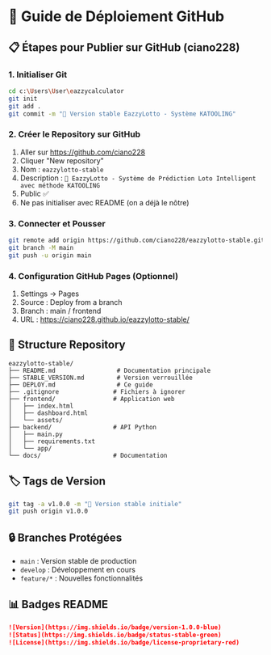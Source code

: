 # 🚀 Guide de Déploiement GitHub

## 📋 Étapes pour Publier sur GitHub (ciano228)

### **1. Initialiser Git**
```bash
cd c:\Users\User\eazzycalculator
git init
git add .
git commit -m "🎯 Version stable EazzyLotto - Système KATOOLING"
```

### **2. Créer le Repository sur GitHub**
1. Aller sur https://github.com/ciano228
2. Cliquer "New repository"
3. Nom : `eazzylotto-stable`
4. Description : `🎯 EazzyLotto - Système de Prédiction Loto Intelligent avec méthode KATOOLING`
5. Public ✅
6. Ne pas initialiser avec README (on a déjà le nôtre)

### **3. Connecter et Pousser**
```bash
git remote add origin https://github.com/ciano228/eazzylotto-stable.git
git branch -M main
git push -u origin main
```

### **4. Configuration GitHub Pages (Optionnel)**
1. Settings → Pages
2. Source : Deploy from a branch
3. Branch : main / frontend
4. URL : https://ciano228.github.io/eazzylotto-stable/

## 🔧 Structure Repository

```
eazzylotto-stable/
├── README.md                 # Documentation principale
├── STABLE_VERSION.md         # Version verrouillée
├── DEPLOY.md                 # Ce guide
├── .gitignore               # Fichiers à ignorer
├── frontend/                # Application web
│   ├── index.html
│   ├── dashboard.html
│   └── assets/
├── backend/                 # API Python
│   ├── main.py
│   ├── requirements.txt
│   └── app/
└── docs/                    # Documentation
```

## 🏷️ Tags de Version

```bash
git tag -a v1.0.0 -m "🎯 Version stable initiale"
git push origin v1.0.0
```

## 🔒 Branches Protégées

- `main` : Version stable de production
- `develop` : Développement en cours
- `feature/*` : Nouvelles fonctionnalités

## 📊 Badges README

```markdown
![Version](https://img.shields.io/badge/version-1.0.0-blue)
![Status](https://img.shields.io/badge/status-stable-green)
![License](https://img.shields.io/badge/license-proprietary-red)
```